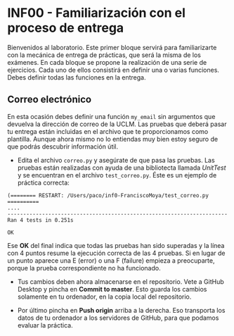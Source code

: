 



# INF00 - Familiarización con el proceso de entrega

Bienvenidos al laboratorio. Este primer bloque servirá para familiarizarte con la mecánica de entrega de prácticas, que será la misma de los exámenes.  En cada bloque se propone la realización de una serie de ejercicios. Cada uno de ellos consistirá en definir una o varias funciones. Debes definir todas las funciones en la entrega.

## Correo electrónico

En esta ocasión debes definir una función `my_email` sin argumentos que devuelva la dirección de correo de la UCLM.  Las pruebas que deberá pasar tu entrega están incluidas en el archivo que te proporcionamos como plantilla. Aunque ahora mismo no lo entiendas muy bien estoy seguro de que podrás descubrir información útil.

* Edita el archivo `correo.py` y asegúrate de que pasa las pruebas.  Las pruebas están realizadas con ayuda de una bibliotecta llamada *UnitTest* y se encuentran en el archivo `test_correo.py`.  Éste es un ejemplo de práctica correcta:

```
(======== RESTART: /Users/paco/inf0-FranciscoMoya/test_correo.py ==========
....
----------------------------------------------------------------------
Ran 4 tests in 0.251s

OK
```

Ese **OK** del final indica que todas las pruebas han sido superadas y la línea con 4 puntos resume la ejecución correcta de las 4 pruebas.  Si en lugar de un punto aparece una E (error) o una F (failure) empieza a preocuparte, porque la prueba correspondiente no ha funcionado.

* Tus cambios deben ahora almacenarse en el repositorio.  Vete a GitHub Desktop y pincha en **Commit to master**.  Esto guarda los cambios solamente en tu ordenador, en la copia local del repositorio.

* Por último pincha en **Push origin** arriba a la derecha.  Eso transporta los datos de tu ordenador a los servidores de GitHub, para que podamos evaluar la práctica.
